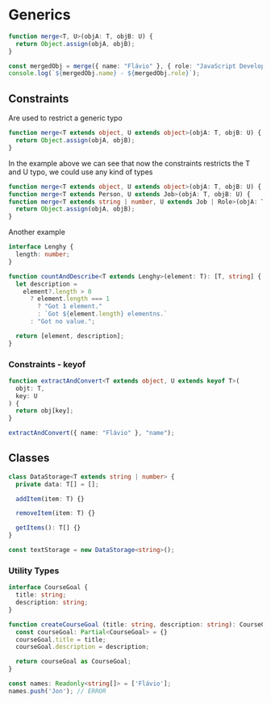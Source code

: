 # Generics

```ts
function merge<T, U>(objA: T, objB: U) {
  return Object.assign(objA, objB);
}

const mergedObj = merge({ name: "Flávio" }, { role: "JavaScript Developer" });
console.log(`${mergedObj.name} - ${mergedObj.role}`);
```

## Constraints

Are used to restrict a generic typo

```ts
function merge<T extends object, U extends object>(objA: T, objB: U) {
  return Object.assign(objA, objB);
}
```

In the example above we can see that now the constraints restricts the T and U typo, we could use any kind of types

```ts
function merge<T extends object, U extends object>(objA: T, objB: U) {
function merge<T extends Person, U extends Job>(objA: T, objB: U) {
function merge<T extends string | number, U extends Job | Role>(objA: T, objB: U) {
  return Object.assign(objA, objB);
}
```

Another example

```ts
interface Lenghy {
  length: number;
}

function countAndDescribe<T extends Lenghy>(element: T): [T, string] {
  let description =
    element?.length > 0
      ? element.length === 1
        ? "Got 1 element."
        : `Got ${element.length} elementns.`
      : "Got no value.";

  return [element, description];
}
```

### Constraints - keyof

```ts
function extractAndConvert<T extends object, U extends keyof T>(
  objt: T,
  key: U
) {
  return obj[key];
}

extractAndConvert({ name: "Flávio" }, "name");
```

## Classes

```ts
class DataStorage<T extends string | number> {
  private data: T[] = [];

  addItem(item: T) {}

  removeItem(item: T) {}

  getItems(): T[] {}
}

const textStorage = new DataStorage<string>();
```

### Utility Types

```ts
interface CourseGoal {
  title: string;
  description: string;
}

function createCourseGoal (title: string, description: string): CourseGoal {
  const courseGoal: Partial<CourseGoal> = {}
  courseGoal.title = title;
  courseGoal.description = description;

  return courseGoal as CourseGoal;
}
```

```ts
const names: Readonly<string[]> = ['Flávio'];
names.push('Jon'); // ERROR
```
